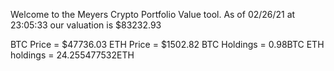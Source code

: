 Welcome to the Meyers Crypto Portfolio Value tool. 
As of 02/26/21 at 23:05:33 our valuation is $83232.93 

BTC Price = $47736.03
 ETH Price = $1502.82
BTC Holdings = 0.98BTC
 ETH holdings = 24.255477532ETH 

